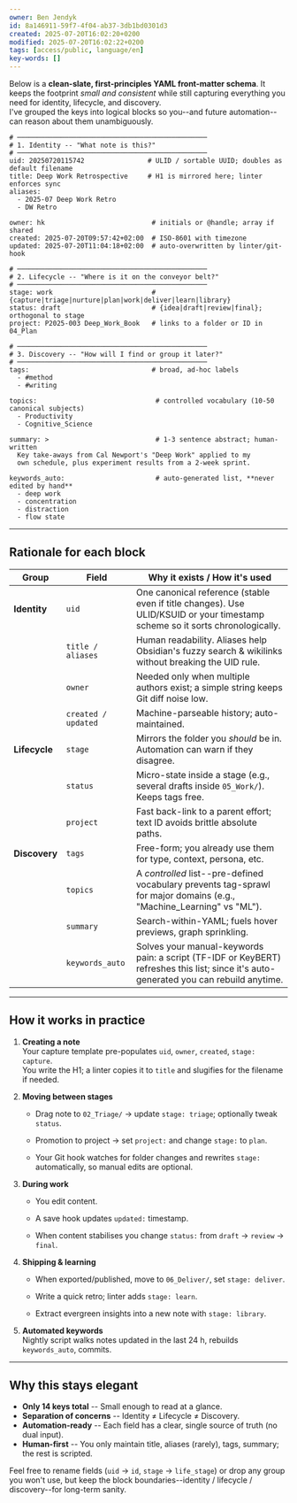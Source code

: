 ```yaml
---
owner: Ben Jendyk
id: 8a146911-59f7-4f04-ab37-3db1bd0301d3
created: 2025-07-20T16:02:20+0200
modified: 2025-07-20T16:02:22+0200
tags: [access/public, language/en]
key-words: []
---
```


Below is a **clean-slate, first-principles YAML front-matter schema**. It keeps the footprint _small and consistent_ while still capturing everything you need for identity, lifecycle, and discovery.  
I've grouped the keys into logical blocks so you--and future automation--can reason about them unambiguously.
    
    
    # ────────────────────────────────────────────────
    # 1.⁠⁠⁠ Identity -- "What note is this?"
    # ────────────────────────────────────────────────
    uid: 20250720115742                # ULID / sortable UUID; doubles as default filename
    title: Deep Work Retrospective     # H1 is mirrored here; linter enforces sync
    aliases:
      - 2025-07 Deep Work Retro
      - DW Retro                        
    
    owner: hk                           # initials or @handle; array if shared
    created: 2025-07-20T09:57:42+02:00  # ISO-8601 with timezone
    updated: 2025-07-20T11:04:18+02:00  # auto-overwritten by linter/git-hook
    
    # ────────────────────────────────────────────────
    # 2.⁠⁠⁠ Lifecycle -- "Where is it on the conveyor belt?"
    # ────────────────────────────────────────────────
    stage: work                         # {capture|triage|nurture|plan|work|deliver|learn|library}
    status: draft                       # {idea|draft|review|final}; orthogonal to stage
    project: P2025-003 Deep_Work_Book   # links to a folder or ID in 04_Plan
    
    # ────────────────────────────────────────────────
    # 3.⁠⁠⁠ Discovery -- "How will I find or group it later?"
    # ────────────────────────────────────────────────
    tags:                               # broad, ad-hoc labels
      - #method
      - #writing
    
    topics:                              # controlled vocabulary (10-50 canonical subjects)
      - Productivity
      - Cognitive_Science
    
    summary: >                           # 1-3 sentence abstract; human-written
      Key take-aways from Cal Newport's "Deep Work" applied to my
      own schedule, plus experiment results from a 2-week sprint.
    
    keywords_auto:                       # auto-generated list, **never edited by hand**
      - deep work
      - concentration
      - distraction
      - flow state
    

* * *

## Rationale for each block

| Group | Field | Why it exists / How it's used | 
| ---- | ---- | ----  |
| **Identity** | `uid` | One canonical reference (stable even if title changes). Use ULID/KSUID or your timestamp scheme so it sorts chronologically. | 
|  | `title / aliases` | Human readability. Aliases help Obsidian's fuzzy search & wikilinks without breaking the UID rule. | 
|  | `owner` | Needed only when multiple authors exist; a simple string keeps Git diff noise low. | 
|  | `created / updated` | Machine-parseable history; auto-maintained. | 
| **Lifecycle** | `stage` | Mirrors the folder you _should_ be in. Automation can warn if they disagree. | 
|  | `status` | Micro-state inside a stage (e.g., several drafts inside `05_Work/`). Keeps tags free. | 
|  | `project` | Fast back-link to a parent effort; text ID avoids brittle absolute paths. | 
| **Discovery** | `tags` | Free-form; you already use them for type, context, persona, etc. | 
|  | `topics` | A _controlled_ list--pre-defined vocabulary prevents tag-sprawl for major domains (e.g., "Machine_Learning" vs "ML"). | 
|  | `summary` | Search-within-YAML; fuels hover previews, graph sprinkling. | 
|  | `keywords_auto` | Solves your manual-keywords pain: a script (TF-IDF or KeyBERT) refreshes this list; since it's auto-generated you can rebuild anytime. | 

* * *

## How it works in practice

1. **Creating a note**  
Your capture template pre-populates `uid`, `owner`, `created`, `stage: capture`.  
You write the H1; a linter copies it to `title` and slugifies for the filename if needed.

2. **Moving between stages**

    - Drag note to `02_Triage/` → update `stage: triage`; optionally tweak `status`.

    - Promotion to project → set `project:` and change `stage:` to `plan`.

    - Your Git hook watches for folder changes and rewrites `stage:` automatically, so manual edits are optional.

3. **During work**

    - You edit content.

    - A save hook updates `updated:` timestamp.

    - When content stabilises you change `status:` from `draft` → `review` → `final`.

4. **Shipping & learning**

    - When exported/published, move to `06_Deliver/`, set `stage: deliver`.

    - Write a quick retro; linter adds `stage: learn`.

    - Extract evergreen insights into a new note with `stage: library`.

5. **Automated keywords**  
Nightly script walks notes updated in the last 24 h, rebuilds `keywords_auto`, commits.

* * *

## Why this stays elegant

- **Only 14 keys total** -- Small enough to read at a glance.
- **Separation of concerns** -- Identity ≠ Lifecycle ≠ Discovery.
- **Automation-ready** -- Each field has a clear, single source of truth (no dual input).
- **Human-first** -- You only maintain title, aliases (rarely), tags, summary; the rest is scripted.

Feel free to rename fields (`uid` → `id`, `stage` → `life_stage`) or drop any group you won't use, but keep the block boundaries--identity / lifecycle / discovery--for long-term sanity.